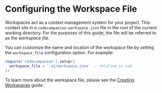 # Configuring the Workspace File

Workspaces act as a context management system for your project. This context sits in a `codecompanion-workspace.json` file in the root of the current working directory. For the purposes of this guide, the file will be referred to as the _workspace file_.

You can customize the name and location of the workspace file by setting the `workspace_file` configuration option. For example:

```lua
require('codecompanion').setup({
  workspace_file = '.ai/workspace.json' -- relative to cwd
})
```

To learn more about the workspace file, please see the [Creating Workspaces](/extending/workspace) guide.
